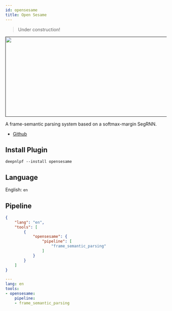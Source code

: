 ```yaml
---
id: opensesame
title: Open Sesame
---
```

> Under construction!

<a href="" target="_blank">
    <img src="https://raw.githubusercontent.com/swabhs/open-sesame/master/fig/fsp-example.png" data-canonical-src="" width="700" height="250" />
</a>

A frame-semantic parsing system based on a softmax-margin SegRNN.

- [Github](https://github.com/swabhs/open-sesame)


## Install Plugin
```shell
deepnlpf --install opensesame
```

## Language

English: ```en``` <br/>

## Pipeline
<!--DOCUSAURUS_CODE_TABS-->

<!--Json--> 
```json
{
    "lang": "en",
    "tools": [
        {
            "opensesame": {
                "pipeline": [
                    "frame_semantic_parsing"
                ]
            }
        }
    ]
}
```

<!--yaml-->
```yaml
---
lang: en
tools:
- opensesame:
    pipeline:
    - frame_semantic_parsing
```

<!--END_DOCUSAURUS_CODE_TABS-->